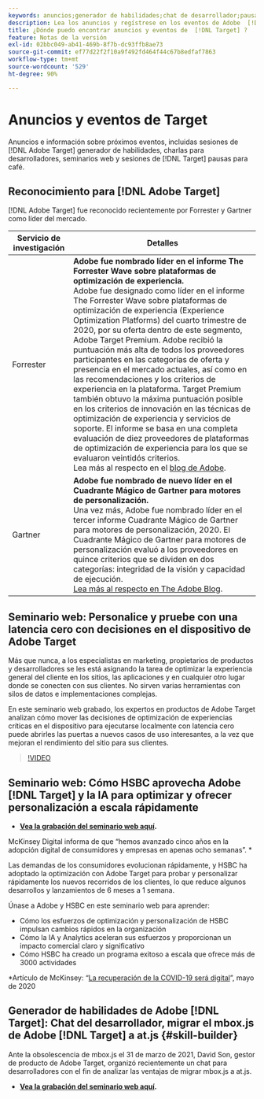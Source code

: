 ```yaml
---
keywords: anuncios;generador de habilidades;chat de desarrollador;pausa para café;eventos;forrester;gartner;seminario web
description: Lea los anuncios y regístrese en los eventos de Adobe  [!DNL Target] , incluidos sesiones acerca del Generador de habilidades, charlas con desarrolladores y gestores de productos, seminarios web y mucho más.
title: ¿Dónde puedo encontrar anuncios y eventos de  [!DNL Target] ?
feature: Notas de la versión
exl-id: 02bbc049-ab41-469b-8f7b-dc93ffb8ae73
source-git-commit: ef77d22f2f10a9f492fd464f44c67b8edfaf7863
workflow-type: tm+mt
source-wordcount: '529'
ht-degree: 90%

---
```


# Anuncios y eventos de Target

Anuncios e información sobre próximos eventos, incluidas sesiones de [!DNL Adobe Target] generador de habilidades, charlas para desarrolladores, seminarios web y sesiones de [!DNL Target] pausas para café.

## Reconocimiento para [!DNL Adobe Target]

[!DNL Adobe Target] fue reconocido recientemente por Forrester y Gartner como líder del mercado.

| Servicio de investigación | Detalles |
| --- | --- |
| Forrester | **Adobe fue nombrado líder en el informe The Forrester Wave sobre plataformas de optimización de experiencia.**<br> Adobe fue designado como líder en el informe The Forrester Wave sobre plataformas de optimización de experiencia (Experience Optimization Platforms) del cuarto trimestre de 2020, por su oferta dentro de este segmento, Adobe Target Premium. Adobe recibió la puntuación más alta de todos los proveedores participantes en las categorías de oferta y presencia en el mercado actuales, así como en las recomendaciones y los criterios de experiencia en la plataforma. Target Premium también obtuvo la máxima puntuación posible en los criterios de innovación en las técnicas de optimización de experiencia y servicios de soporte. El informe se basa en una completa evaluación de diez proveedores de plataformas de optimización de experiencia para los que se evaluaron veintidós criterios.<br>Lea más al respecto en el [blog de Adobe](https://blog.adobe.com/en/2020/11/24/adobe-named-leader-in-forrester-wave-report-experience-optimization-platforms.html). |
| Gartner | **Adobe fue nombrado de nuevo líder en el Cuadrante Mágico de Gartner para motores de personalización.**<br> Una vez más, Adobe fue nombrado líder en el tercer informe Cuadrante Mágico de Gartner para motores de personalización, 2020. El Cuadrante Mágico de Gartner para motores de personalización evaluó a los proveedores en quince criterios que se dividen en dos categorías: integridad de la visión y capacidad de ejecución.<br>[Lea más al respecto en The Adobe Blog](https://theblog.adobe.com/adobe-again-named-leader-in-gartner-magic-quadrant-for-personalization-engines/). |

## Seminario web: Personalice y pruebe con una latencia cero con decisiones en el dispositivo de Adobe Target

Más que nunca, a los especialistas en marketing, propietarios de productos y desarrolladores se les está asignando la tarea de optimizar la experiencia general del cliente en los sitios, las aplicaciones y en cualquier otro lugar donde se conecten con sus clientes. No sirven varias herramientas con silos de datos e implementaciones complejas.

En este seminario web grabado, los expertos en productos de Adobe Target analizan cómo mover las decisiones de optimización de experiencias críticas en el dispositivo para ejecutarse localmente con latencia cero puede abrirles las puertas a nuevos casos de uso interesantes, a la vez que mejoran el rendimiento del sitio para sus clientes.

>[!VIDEO](https://video.tv.adobe.com/v/328148)

## Seminario web: Cómo HSBC aprovecha Adobe [!DNL Target] y la IA para optimizar y ofrecer personalización a escala rápidamente

* **[Vea la grabación del seminario web aquí](https://seminars.adobeconnect.com/ps4ozlg7qfdy/?proto=true).**

McKinsey Digital informa de que “hemos avanzado cinco años en la adopción digital de consumidores y empresas en apenas ocho semanas”. *

Las demandas de los consumidores evolucionan rápidamente, y HSBC ha adoptado la optimización con Adobe Target para probar y personalizar rápidamente los nuevos recorridos de los clientes, lo que reduce algunos desarrollos y lanzamientos de 6 meses a 1 semana.

Únase a Adobe y HSBC en este seminario web para aprender:

* Cómo los esfuerzos de optimización y personalización de HSBC impulsan cambios rápidos en la organización
* Cómo la IA y Analytics aceleran sus esfuerzos y proporcionan un impacto comercial claro y significativo
* Cómo HSBC ha creado un programa exitoso a escala que ofrece más de 3000 actividades

*Artículo de McKinsey: “[La recuperación de la COVID-19 será digital](https://www.mckinsey.com/business-functions/mckinsey-digital/our-insights/the-covid-19-recovery-will-be-digital-a-plan-for-the-first-90-days#)”, mayo de 2020

## Generador de habilidades de Adobe [!DNL Target]: Chat del desarrollador, migrar el mbox.js de Adobe [!DNL Target] a at.js {#skill-builder}

Ante la obsolescencia de mbox.js el 31 de marzo de 2021, David Son, gestor de producto de Adobe Target, organizó recientemente un chat para desarrolladores con el fin de analizar las ventajas de migrar mbox.js a at.js.

* **[Vea la grabación del seminario web aquí](https://seminars.adobeconnect.com/ptdo6mfo6qn6/?proto=true).**
